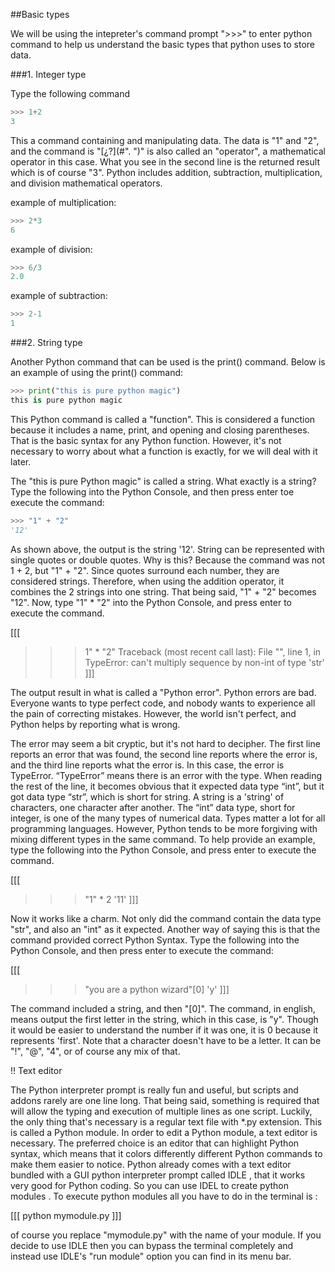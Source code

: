 

##Basic types

We will be using the intepreter's command prompt ">>>" to enter python command to help us understand the basic types that python uses to store data\.



###1\.  Integer type

Type the following command



```python
>>> 1+2
3
```



This a command containing and manipulating data\. The data is "1" and "2", and the command is "[¿?](#". ")" is also called an "operator", a mathematical operator in this case\. What you see in the second line is the returned result which is of course "3"\. Python includes addition, subtraction, multiplication, and division mathematical operators\.

example of multiplication:



```python
>>> 2*3
6
```



example of division:



```python
>>> 6/3
2.0
```



example  of subtraction:



```python
>>> 2-1
1
```





###2\.  String type

Another Python command that can be used is the print\(\) command\. Below is an example of using the print\(\) command:



```python
>>> print("this is pure python magic")
this is pure python magic
```



This Python command is called a "function"\. This is considered a function because it includes a name, print, and opening and closing parentheses\. That is the basic syntax for any Python function\. However, it's not necessary to worry about what a function is exactly, for we will deal with it later\.

The "this is pure Python magic" is called a string\. What exactly is a string? Type the following into the Python Console, and then press enter toe execute the command:



```python
>>> "1" + "2"
'12'
```



As shown above, the output is the string '12'\. String can be represented with single quotes or double quotes\. Why is this? Because the command was not 1 \+ 2, but "1" \+ "2"\. Since quotes surround each number, they are considered strings\. Therefore, when using the addition operator, it combines the 2 strings into one string\. That being said, "1" \+ "2" becomes "12"\. Now, type "1" \* "2" into the Python Console, and press enter to execute the command\.

\[\[\[
>>> 1" \* "2"
Traceback \(most recent call last\):
  File "<stdin>", line 1, in <module>
TypeError: can't multiply sequence by non\-int of type 'str'
\]\]\]

The output result in what is called a "Python error"\. Python errors are bad\. Everyone wants to type perfect code, and nobody wants to experience all the pain of correcting mistakes\. However, the world isn't perfect, and Python helps by reporting what is wrong\.

The error may seem a bit cryptic, but it's not hard to decipher\. The first line reports an error that was found, the second line reports where the error is, and the third line reports what the error is\. In this case, the error is TypeError\. “TypeError” means there is an error with the type\. When reading the rest of the line, it becomes obvious that it expected data type “int”, but it got data type “str”, which is short for string\. A string is a 'string' of characters, one character after another\. The “int” data type, short for integer, is one of the many types of numerical data\. Types matter a lot for all programming languages\. However, Python tends to be more forgiving with mixing different types in the same command\. To help provide an example, type the following into the Python Console, and press enter to execute the command\.

\[\[\[
>>> "1" \* 2
'11'
\]\]\]

Now it works like a charm\. Not only did the command contain the data type "str", and also an "int" as it expected\. Another way of saying this is that the command provided correct Python Syntax\. Type the following into the Python Console, and then press enter to execute the command:

\[\[\[
>>> "you are a python wizard"\[0\]
'y'
\]\]\]

The command included a string, and then "\[0\]"\. The command, in english, means output the first letter in the string, which in this case, is "y"\. Though it would be easier to understand the number if it was one, it is 0 because it represents 'first'\. Note that a character doesn't have to be a letter\. It can be "\!", "@", "4", or of course any mix of that\.

\!\! Text editor

The Python interpreter prompt is really fun and useful, but scripts and addons rarely are one line long\. That being said, something is required that will allow the typing and execution of multiple lines as one script\. Luckily, the only thing that's necessary is a regular text file with \*\.py extension\. This is called a Python module\. In order to edit a Python module, a text editor is necessary\. The preferred choice is an editor that can highlight Python syntax, which means that it colors differently different Python commands to make them easier to notice\. Python already comes with a text editor bundled with a GUI python interpreter prompt called IDLE , that it works very good for Python coding\. So you can use IDEL to create python modules \. To execute python modules all you have to do in the terminal is :

\[\[\[
python mymodule\.py
\]\]\]

of course you replace "mymodule\.py" with the name of your module\. If you decide to use IDLE then you can bypass the terminal completely and instead use IDLE's "run module" option you can find in its menu bar\.
